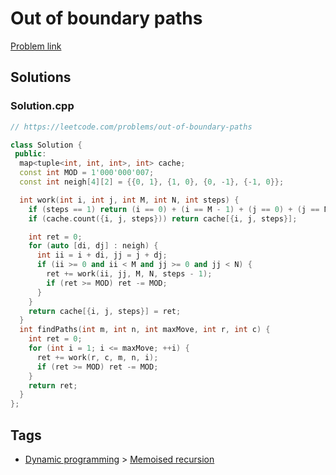 # Out of boundary paths

[Problem link](https://leetcode.com/problems/out-of-boundary-paths)

## Solutions


### Solution.cpp
```cpp
// https://leetcode.com/problems/out-of-boundary-paths

class Solution {
 public:
  map<tuple<int, int, int>, int> cache;
  const int MOD = 1'000'000'007;
  const int neigh[4][2] = {{0, 1}, {1, 0}, {0, -1}, {-1, 0}};

  int work(int i, int j, int M, int N, int steps) {
    if (steps == 1) return (i == 0) + (i == M - 1) + (j == 0) + (j == N - 1);
    if (cache.count({i, j, steps})) return cache[{i, j, steps}];

    int ret = 0;
    for (auto [di, dj] : neigh) {
      int ii = i + di, jj = j + dj;
      if (ii >= 0 and ii < M and jj >= 0 and jj < N) {
        ret += work(ii, jj, M, N, steps - 1);
        if (ret >= MOD) ret -= MOD;
      }
    }
    return cache[{i, j, steps}] = ret;
  }
  int findPaths(int m, int n, int maxMove, int r, int c) {
    int ret = 0;
    for (int i = 1; i <= maxMove; ++i) {
      ret += work(r, c, m, n, i);
      if (ret >= MOD) ret -= MOD;
    }
    return ret;
  }
};
```
## Tags

* [Dynamic programming](/README.md#Dynamic_programming) > [Memoised recursion](/README.md#Dynamic_programming-Memoised_recursion)
